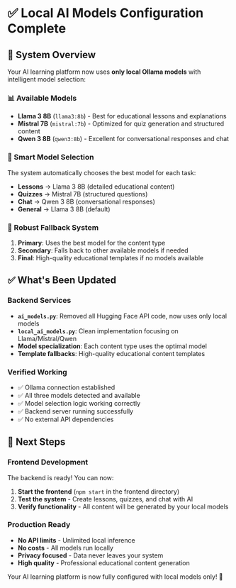 # ✅ Local AI Models Configuration Complete

## 🎯 System Overview
Your AI learning platform now uses **only local Ollama models** with intelligent model selection:

### 📊 Available Models
- **Llama 3 8B** (`llama3:8b`) - Best for educational lessons and explanations
- **Mistral 7B** (`mistral:7b`) - Optimized for quiz generation and structured content  
- **Qwen 3 8B** (`qwen3:8b`) - Excellent for conversational responses and chat

### 🧠 Smart Model Selection
The system automatically chooses the best model for each task:
- **Lessons** → Llama 3 8B (detailed educational content)
- **Quizzes** → Mistral 7B (structured questions)
- **Chat** → Qwen 3 8B (conversational responses)
- **General** → Llama 3 8B (default)

### 🔄 Robust Fallback System
1. **Primary**: Uses the best model for the content type
2. **Secondary**: Falls back to other available models if needed
3. **Final**: High-quality educational templates if no models available

## ✅ What's Been Updated

### Backend Services
- **`ai_models.py`**: Removed all Hugging Face API code, now uses only local models
- **`local_ai_models.py`**: Clean implementation focusing on Llama/Mistral/Qwen
- **Model specialization**: Each content type uses the optimal model
- **Template fallbacks**: High-quality educational content templates

### Verified Working
- ✅ Ollama connection established
- ✅ All three models detected and available
- ✅ Model selection logic working correctly
- ✅ Backend server running successfully
- ✅ No external API dependencies

## 🚀 Next Steps

### Frontend Development
The backend is ready! You can now:
1. **Start the frontend** (`npm start` in the frontend directory)
2. **Test the system** - Create lessons, quizzes, and chat with AI
3. **Verify functionality** - All content will be generated by your local models

### Production Ready
- **No API limits** - Unlimited local inference
- **No costs** - All models run locally
- **Privacy focused** - Data never leaves your system
- **High quality** - Professional educational content generation

Your AI learning platform is now fully configured with local models only! 🎉
